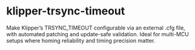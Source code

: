 # klipper-trsync-timeout
Make Klipper’s TRSYNC_TIMEOUT configurable via an external .cfg file, with automated patching and update-safe validation. Ideal for multi-MCU setups where homing reliability and timing precision matter.
